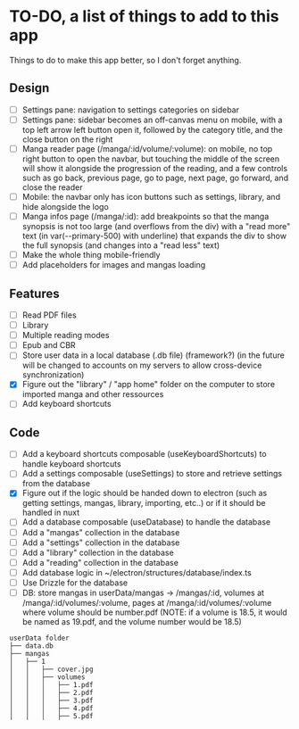# TO-DO, a list of things to add to this app

Things to do to make this app better, so I don't forget anything.

## Design

- [ ] Settings pane: navigation to settings categories on sidebar
- [ ] Settings pane: sidebar becomes an off-canvas menu on mobile, with a top left arrow left button open it, followed by the category title, and the close button on the right
- [ ] Manga reader page (/manga/:id/volume/:volume): on mobile, no top right button to open the navbar, but touching the middle of the screen will show it alongside the progression of the reading, and a few controls such as go back, previous page, go to page, next page, go forward, and close the reader
- [ ] Mobile: the navbar only has icon buttons such as settings, library, and hide alongside the logo
- [ ] Manga infos page (/manga/:id): add breakpoints so that the manga synopsis is not too large (and overflows from the div) with a "read more" text (in var(--primary-500) with underline) that expands the div to show the full synopsis (and changes into a "read less" text)
- [ ] Make the whole thing mobile-friendly
- [ ] Add placeholders for images and mangas loading

## Features

- [ ] Read PDF files
- [ ] Library
- [ ] Multiple reading modes
- [ ] Epub and CBR
- [ ] Store user data in a local database (.db file) (framework?) (in the future will be changed to accounts on my servers to allow cross-device synchronization)
- [x] Figure out the "library" / "app home" folder on the computer to store imported manga and other ressources
- [ ] Add keyboard shortcuts

## Code

- [ ] Add a keyboard shortcuts composable (useKeyboardShortcuts) to handle keyboard shortcuts
- [ ] Add a settings composable (useSettings) to store and retrieve settings from the database
- [x] Figure out if the logic should be handed down to electron (such as getting settings, mangas, library, importing, etc..) or if it should be handled in nuxt
- [ ] Add a database composable (useDatabase) to handle the database
- [ ] Add a "mangas" collection in the database
- [ ] Add a "settings" collection in the database
- [ ] Add a "library" collection in the database
- [ ] Add a "reading" collection in the database
- [ ] Add database logic in ~/electron/structures/database/index.ts
- [ ] Use Drizzle for the database
- [ ] DB: store mangas in userData/mangas -> /mangas/:id, volumes at /manga/:id/volumes/:volume, pages at /manga/:id/volumes/:volume where volume should be number.pdf (NOTE: if a volume is 18.5, it would be named as 19.pdf, and the volume number would be 18.5)

```
userData folder
├── data.db
├── mangas
│   ├── 1
│   │   ├── cover.jpg
│   │   ├── volumes
│   │   │   ├── 1.pdf
│   │   │   ├── 2.pdf
│   │   │   ├── 3.pdf
│   │   │   ├── 4.pdf
│   │   │   ├── 5.pdf
```
